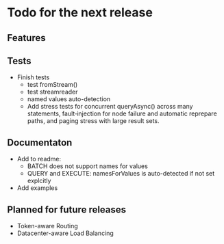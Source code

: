 # Todo for the next release

## Features

## Tests
* Finish tests
  * test fromStream()
  * test streamreader
  * named values auto-detection
  * Add stress tests for concurrent queryAsync() across many statements, fault‑injection for node failure and automatic reprepare paths, and paging stress with large result sets.

## Documentaton
* Add to readme:
  * BATCH does not support names for values
  * QUERY and EXECUTE: namesForValues is auto-detected if not set explcitly
* Add examples

## Planned for future releases
* Token-aware Routing
* Datacenter-aware Load Balancing
